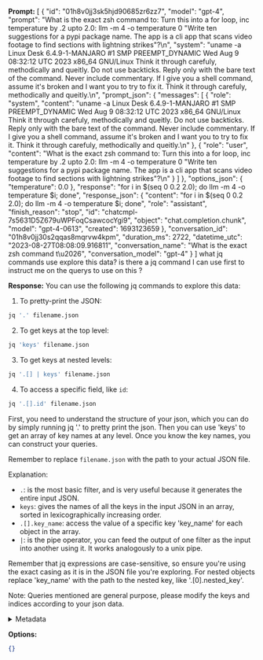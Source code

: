 **Prompt:**
[
  {
    "id": "01h8v0jj3sk5hjd90685zr6zz7",
    "model": "gpt-4",
    "prompt": "What is the exact zsh command to: Turn this into a for loop, inc temperature by .2 upto 2.0: llm -m 4 -o temperature 0 \"Write ten suggestions for a pypi package name. The app is a cli app that scans video footage to find sections with lightning strikes\"?\n",
    "system": "uname -a Linux Desk 6.4.9-1-MANJARO #1 SMP PREEMPT_DYNAMIC Wed Aug  9 08:32:12 UTC 2023 x86_64 GNU/Linux Think it through carefuly, methodically and queitly. Do not use backticks. Reply only with the bare text of the command. Never include commentary. If I give you a shell command, assume it's broken and I want you to try to fix it. Think it through carefuly, methodically and queitly.\n",
    "prompt_json": {
      "messages": [
        {
          "role": "system",
          "content": "uname -a Linux Desk 6.4.9-1-MANJARO #1 SMP PREEMPT_DYNAMIC Wed Aug  9 08:32:12 UTC 2023 x86_64 GNU/Linux Think it through carefuly, methodically and queitly. Do not use backticks. Reply only with the bare text of the command. Never include commentary. If I give you a shell command, assume it's broken and I want you to try to fix it. Think it through carefuly, methodically and queitly.\n"
        },
        {
          "role": "user",
          "content": "What is the exact zsh command to: Turn this into a for loop, inc temperature by .2 upto 2.0: llm -m 4 -o temperature 0 \"Write ten suggestions for a pypi package name. The app is a cli app that scans video footage to find sections with lightning strikes\"?\n"
        }
      ]
    },
    "options_json": {
      "temperature": 0.0
    },
    "response": "for i in $(seq 0 0.2 2.0); do llm -m 4 -o temperature $i; done",
    "response_json": {
      "content": "for i in $(seq 0 0.2 2.0); do llm -m 4 -o temperature $i; done",
      "role": "assistant",
      "finish_reason": "stop",
      "id": "chatcmpl-7s5631D5Z679uWPFoqCsawcocYgi9",
      "object": "chat.completion.chunk",
      "model": "gpt-4-0613",
      "created": 1693123659
    },
    "conversation_id": "01h8v0jj30s2qqas8mqrvw4kpm",
    "duration_ms": 2722,
    "datetime_utc": "2023-08-27T08:08:09.916811",
    "conversation_name": "What is the exact zsh command t\u2026",
    "conversation_model": "gpt-4"
  }
]
 what jq commands use explore this data? is there a jq command I can use first to instruct me on the querys to use on this ?

**Response:**
You can use the following jq commands to explore this data:

1. To pretty-print the JSON:
```bash
jq '.' filename.json
```
2. To get keys at the top level:
```bash
jq 'keys' filename.json
```
3. To get keys at nested levels:
```bash
jq '.[] | keys' filename.json
```
4. To access a specific field, like `id`:
```bash
jq '.[].id' filename.json
```

First, you need to understand the structure of your json, which you can do by simply running jq '.' to pretty print the json. Then you can use 'keys' to get an array of key names at any level. Once you know the key names, you can construct your queries. 

Remember to replace `filename.json` with the path to your actual JSON file.

Explanation:

- `.`: is the most basic filter, and is very useful because it generates the entire input JSON.
- `keys`: gives the names of all the keys in the input JSON in an array, sorted in lexicographically increasing order.
- `.[].key_name`: access the value of a specific key 'key_name' for each object in the array.
- `|`: is the pipe operator, you can feed the output of one filter as the input into another using it. It works analogously to a unix pipe. 

Remember that jq expressions are case-sensitive, so ensure you're using the exact casing as it is in the JSON file you're exploring. For nested objects replace 'key_name' with the path to the nested key, like '.[0].nested_key'. 

Note: Queries mentioned are general purpose, please modify the keys and indices according to your json data.

<details><summary>Metadata</summary>

- Duration: 23958 ms
- Datetime: 2023-08-27T12:01:11.320524
- Model: gpt-4-0613

</details>

**Options:**
```json
{}
```

